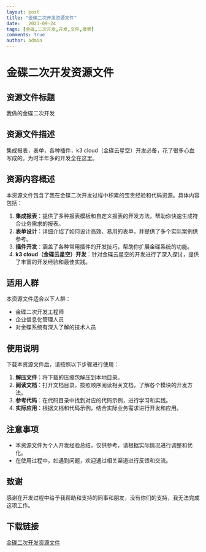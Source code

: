 ```yaml
---
layout: post
title: "金碟二次开发资源文件"
date:   2023-09-24
tags: [金碟,二次开发,开发,文件,报表]
comments: true
author: admin
---
```

# 金碟二次开发资源文件

## 资源文件标题
我做的金碟二次开发

## 资源文件描述
集成报表，表单，各种插件，k3 cloud（金碟云星空）开发必备，花了很多心血写成的。为时半年多的开发全在这里。

## 资源内容概述
本资源文件包含了我在金碟二次开发过程中积累的宝贵经验和代码资源。具体内容包括：

1. **集成报表**：提供了多种报表模板和自定义报表的开发方法，帮助你快速生成符合业务需求的报表。
2. **表单设计**：详细介绍了如何设计高效、易用的表单，并提供了多个实际案例供参考。
3. **插件开发**：涵盖了各种常用插件的开发技巧，帮助你扩展金碟系统的功能。
4. **k3 cloud（金碟云星空）开发**：针对金碟云星空的开发进行了深入探讨，提供了丰富的开发经验和最佳实践。

## 适用人群
本资源文件适合以下人群：

- 金碟二次开发工程师
- 企业信息化管理人员
- 对金碟系统有深入了解的技术人员

## 使用说明
下载本资源文件后，请按照以下步骤进行使用：

1. **解压文件**：将下载的压缩包解压到本地目录。
2. **阅读文档**：打开文档目录，按照顺序阅读相关文档，了解各个模块的开发方法。
3. **参考代码**：在代码目录中找到对应的代码示例，进行学习和实践。
4. **实际应用**：根据文档和代码示例，结合实际业务需求进行开发和应用。

## 注意事项
- 本资源文件为个人开发经验总结，仅供参考，请根据实际情况进行调整和优化。
- 在使用过程中，如遇到问题，欢迎通过相关渠道进行反馈和交流。

## 致谢
感谢在开发过程中给予我帮助和支持的同事和朋友，没有你们的支持，我无法完成这项工作。

## 下载链接

[金碟二次开发资源文件](https://pan.quark.cn/s/907cac08604a)